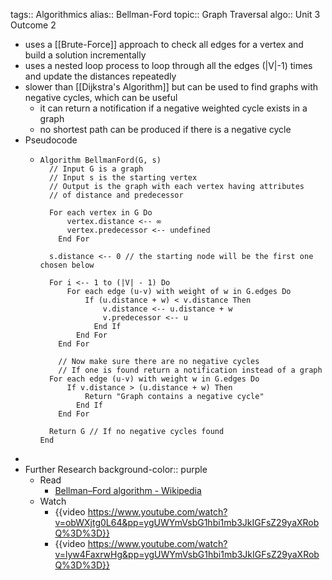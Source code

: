 tags:: Algorithmics
alias:: Bellman-Ford
topic:: Graph Traversal
algo:: Unit 3 Outcome 2

- uses a [[Brute-Force]] approach to check all edges for a vertex and build a solution incrementally
- uses a nested loop process to loop through all the edges (|V|-1) times and update the distances repeatedly
- slower than [[Dijkstra's Algorithm]] but can be used to find graphs with negative cycles, which can be useful
	- it can return a notification if a negative weighted cycle exists in a graph
	- no shortest path can be produced if there is a negative cycle
- Pseudocode
	- ```
	  Algorithm BellmanFord(G, s)
	  	// Input G is a graph
	  	// Input s is the starting vertex
	  	// Output is the graph with each vertex having attributes
	  	// of distance and predecessor
	  	
	  	For each vertex in G Do
	  		vertex.distance <-- ∞
	  		vertex.predecessor <-- undefined
	      End For
	  	
	  	s.distance <-- 0 // the starting node will be the first one chosen below
	  	
	  	For i <-- 1 to (|V| - 1) Do
	  		For each edge (u-v) with weight of w in G.edges Do
	  			If (u.distance + w) < v.distance Then
	  				v.distance <-- u.distance + w
	  				v.predecessor <-- u
	              End If
	          End For
	      End For
	      
	      // Now make sure there are no negative cycles
	      // If one is found return a notification instead of a graph
	  	For each edge (u-v) with weight w in G.edges Do
	  		If v.distance > (u.distance + w) Then
	  			Return "Graph contains a negative cycle"
	          End If
	      End For
	      
	  	Return G // If no negative cycles found
	  End
	  ```
-
- Further Research
  background-color:: purple
	- Read
		- [Bellman–Ford algorithm - Wikipedia](https://en.wikipedia.org/wiki/Bellman%E2%80%93Ford_algorithm)
	- Watch
		- {{video https://www.youtube.com/watch?v=obWXjtg0L64&pp=ygUWYmVsbG1hbi1mb3JkIGFsZ29yaXRobQ%3D%3D}}
		- {{video https://www.youtube.com/watch?v=lyw4FaxrwHg&pp=ygUWYmVsbG1hbi1mb3JkIGFsZ29yaXRobQ%3D%3D}}